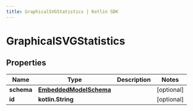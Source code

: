 ```yaml
---
title: GraphicalSVGStatistics | Kotlin SDK
---
```



# GraphicalSVGStatistics

## Properties
Name | Type | Description | Notes
------------ | ------------- | ------------- | -------------
**schema** | [**EmbeddedModelSchema**](EmbeddedModelSchema) |  |  [optional]
**id** | **kotlin.String** |  |  [optional]



